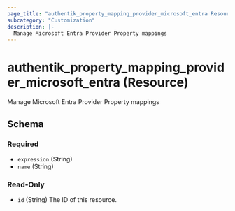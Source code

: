 ```yaml
---
page_title: "authentik_property_mapping_provider_microsoft_entra Resource - terraform-provider-authentik"
subcategory: "Customization"
description: |-
  Manage Microsoft Entra Provider Property mappings
---
```


# authentik_property_mapping_provider_microsoft_entra (Resource)

Manage Microsoft Entra Provider Property mappings



<!-- schema generated by tfplugindocs -->
## Schema

### Required

- `expression` (String)
- `name` (String)

### Read-Only

- `id` (String) The ID of this resource.

